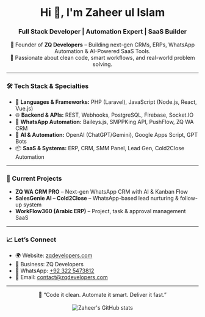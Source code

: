 <h1 align="center">Hi 👋, I'm Zaheer ul Islam</h1>
<h3 align="center">Full Stack Developer | Automation Expert | SaaS Builder</h3>

<p align="center">
  🚀 Founder of <b>ZQ Developers</b> – Building next-gen CRMs, ERPs, WhatsApp Automation & AI-Powered SaaS Tools.<br>
  🧠 Passionate about clean code, smart workflows, and real-world problem solving.
</p>

---

### 🛠️ Tech Stack & Specialties

- 🔧 **Languages & Frameworks:** PHP (Laravel), JavaScript (Node.js, React, Vue.js)
- 🌐 **Backend & APIs:** REST, Webhooks, PostgreSQL, Firebase, Socket.IO
- 📲 **WhatsApp Automation:** Baileys.js, SMPPKing API, PushFlow, ZQ WA CRM
- 🤖 **AI & Automation:** OpenAI (ChatGPT/Gemini), Google Apps Script, GPT Bots
- 📦 **SaaS & Systems:** ERP, CRM, SMM Panel, Lead Gen, Cold2Close Automation

---

### 💼 Current Projects

- **ZQ WA CRM PRO** – Next-gen WhatsApp CRM with AI & Kanban Flow  
- **SalesGenie AI – Cold2Close** – WhatsApp-based lead nurturing & follow-up system  
- **WorkFlow360 (Arabic ERP)** – Project, task & approval management SaaS

---

### 📈 Let’s Connect

- 🌍 Website: [zqdevelopers.com](https://zqdevelopers.com)
- 💼 Business: ZQ Developers
- 📱 WhatsApp: [+92 322 5473812](https://wa.me/923225473812)
- 📩 Email: contact@zqdevelopers.com

---

<p align="center">
  💬 “Code it clean. Automate it smart. Deliver it fast.”  
  <br><br>
  <img src="https://github-readme-stats.vercel.app/api?username=zaheer112&show_icons=true&theme=radical" alt="Zaheer's GitHub stats"/>
</p>
